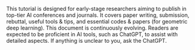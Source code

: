 This tutorial is designed for early-stage researchers aiming to publish in top-tier AI conferences and journals. It covers paper writing, submission, rebuttal, useful tools \& tips, and essential codes \& papers (for geometric deep learning). This document is continuously evolving. Readers are expected to be proficient in AI tools, such as ChatGPT, to assist with detailed aspects. If anything is unclear to you, ask the ChatGPT.
